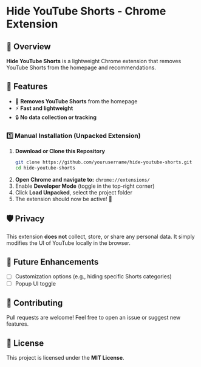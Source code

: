 # Hide YouTube Shorts - Chrome Extension

## 📌 Overview

**Hide YouTube Shorts** is a lightweight Chrome extension that removes YouTube Shorts from the homepage and recommendations.

## 🚀 Features

- 🛑 **Removes YouTube Shorts** from the homepage
- ⚡ **Fast and lightweight**
- 🔒 **No data collection or tracking**

### 1️⃣ Manual Installation (Unpacked Extension)

1. **Download or Clone this Repository**
   ```sh
   git clone https://github.com/yourusername/hide-youtube-shorts.git
   cd hide-youtube-shorts
   ```
2. **Open Chrome and navigate to:** `chrome://extensions/`
3. Enable **Developer Mode** (toggle in the top-right corner)
4. Click **Load Unpacked**, select the project folder
5. The extension should now be active! 🎉

## 🛡️ Privacy

This extension **does not** collect, store, or share any personal data. It simply modifies the UI of YouTube locally in the browser.

## 📌 Future Enhancements

- [ ] Customization options (e.g., hiding specific Shorts categories)
- [ ] Popup UI toggle

## 🎉 Contributing

Pull requests are welcome! Feel free to open an issue or suggest new features.

## 📜 License

This project is licensed under the **MIT License**.
